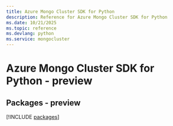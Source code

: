 ```yaml
---
title: Azure Mongo Cluster SDK for Python
description: Reference for Azure Mongo Cluster SDK for Python
ms.date: 10/21/2025
ms.topic: reference
ms.devlang: python
ms.service: mongocluster
---
```

# Azure Mongo Cluster SDK for Python - preview
## Packages - preview
[!INCLUDE [packages](mongo-cluster-index.md)]